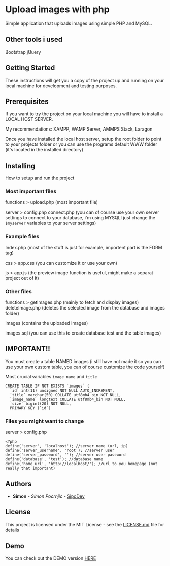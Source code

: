 # Upload images with php

Simple application that uploads images using simple PHP and MySQL. 

## Other tools i used 

Bootstrap
jQuery 

## Getting Started

These instructions will get you a copy of the project up and running on your local machine for development and testing purposes.

## Prerequisites

If you want to try the project on your local machine you will have to install a LOCAL HOST SERVER.

My recommendations: XAMPP, WAMP Server, AMMPS Stack, Laragon

Once you have installed the local host server, setup the root folder to point to your projects folder or you can use the programs default WWW folder (it's located in the installed directory)

## Installing

How to setup and run the project

### Most important files

functions > upload.php (most important file)

server > config.php connect.php (you can of course use your own server settings to connect to your database, i'm using MYSQLI just change the `$myserver` variables to your server settings)

### Example files

Index.php (most of the stuff is just for example, importent part is the FORM tag)

css > app.css (you can customize it or use your own)

js > app.js (the preview image function is useful, might make a separat project out of it)

### Other files 

functions > getImages.php (mainly to fetch and display images) deleteImage.php (deletes the selected image from the database and images folder)

images (contains the uploaded images)

images.sql (you can use this to create database test and the table images)

## IMPORTANT!!

You must create a table NAMED images (i still have not made it so you can use your own custom table, you can of course customize the code yourself)

Most crucial variables `image_name` and `title`

```
CREATE TABLE IF NOT EXISTS `images` (
  `id` int(11) unsigned NOT NULL AUTO_INCREMENT,
  `title` varchar(50) COLLATE utf8mb4_bin NOT NULL,
  `image_name` longtext COLLATE utf8mb4_bin NOT NULL,
  `size` bigint(20) NOT NULL,
  PRIMARY KEY (`id`)

```

### Files you might want to change

server > config.php 

```
<?php
define('server', 'localhost'); //server name (url, ip)
define('server_username', 'root'); //server user 
define('server_password', ''); //server user password
define('database', 'test'); //database name
define('home_url', 'http://localhost/'); //url to you homepage (not really that important)

```

## Authors

* **Simon** - *Simon Pocrnjic* - [SipoDev](https://github.com/SimonPocrnjic)

## License

This project is licensed under the MIT License - see the [LICENSE.md](LICENSE.md) file for details

## Demo

You can check out the DEMO version [HERE](http://simon-dev.si/projects/upload-picture-with-php/)

